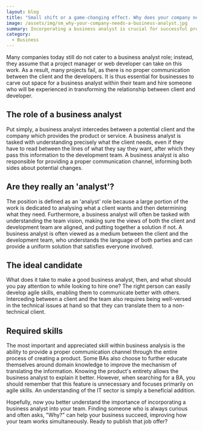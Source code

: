 ```yaml
---
layout: blog
title: "Small shift or a game-changing effect. Why does your company need a business analyst?"
image: /assets/img/sm_why-your-company-needs-a-business-analyst.jpg
summary: Incorporating a business analyst is crucial for successful projects, bridging the gap between clients and developers with key skills in communication, analysis, and technical understanding, enhancing team efficiency and project outcomes.
category:
  - Business 
---
```


Many companies today still do not cater to a business analyst role; instead, they assume that a project manager or web developer can take on this work. As a result, many projects fail, as there is no proper communication between the client and the developers. It is thus essential for businesses to carve out space for a business analyst within their team and hire someone who will be experienced in transforming the relationship between client and developer.

## The role of a business analyst
Put simply, a business analyst intercedes between a potential client and the company which provides the product or service. A business analyst is tasked with understanding precisely what the client needs, even if they have to read between the lines of what they say they want, after which they pass this information to the development team. A business analyst is also responsible for providing a proper communication channel, informing both sides about potential changes.

## Are they really an 'analyst'?
The position is defined as an 'analyst' role because a large portion of the work is dedicated to analysing what a client wants and then determining what they need. Furthermore, a business analyst will often be tasked with understanding the team vision, making sure the views of both the client and development team are aligned, and putting together a solution if not. A business analyst is often viewed as a medium between the client and the development team, who understands the language of both parties and can provide a uniform solution that satisfies everyone involved.

## The ideal candidate
What does it take to make a good business analyst, then, and what should you pay attention to while looking to hire one? The right person can easily develop agile skills, enabling them to communicate better with others. Interceding between a client and the team also requires being well-versed in the technical issues at hand so that they can translate them to a non-technical client.

## Required skills
The most important and appreciated skill within business analysis is the ability to provide a proper communication channel through the entire process of creating a product. Some BAs also choose to further educate themselves around domain knowledge to improve the mechanism of translating the information. Knowing the product's entirety allows the business analyst to explain it better. However, when searching for a BA, you should remember that this feature is unnecessary and focuses primarily on agile skills. An understanding of the IT sector is simply a beneficial addition.

Hopefully, now you better understand the importance of incorporating a business analyst into your team. Finding someone who is always curious and often asks, "Why?" can help your business succeed, improving how your team works simultaneously. Ready to publish that job offer?

